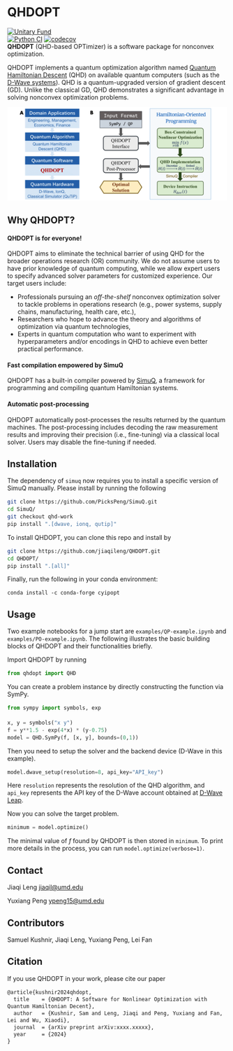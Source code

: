 # QHDOPT

[![Unitary Fund](https://img.shields.io/badge/Supported%20By-UNITARY%20FUND-brightgreen.svg?style=for-the-badge)](https://unitary.fund)<br>
[![Python CI](https://github.com/jiaqileng/QHDOPT/actions/workflows/python-ci.yml/badge.svg)](https://github.com/jiaqileng/QHDOPT/actions/workflows/python-ci.yml)
[![codecov](https://codecov.io/gh/jiaqileng/QHDOPT/graph/badge.svg?token=Z1GMD2AD8R)](https://codecov.io/gh/jiaqileng/QHDOPT)
<br>
**QHDOPT** (QHD-based OPTimizer) is a software package for nonconvex optimization.

QHDOPT implements a quantum optimization algorithm named [Quantum Hamiltonian Descent](https://jiaqileng.github.io/quantum-hamiltonian-descent/) (QHD) on available quantum computers (such as the [D-Wave systems](https://www.dwavesys.com/)). QHD is a quantum-upgraded version of gradient descent (GD). Unlike the classical GD, QHD demonstrates a significant advantage in solving nonconvex optimization problems.

<p align="center">
<img src="img/workflow.png" alt="QHDOPT Workflow" width="600">
</p>

## Why QHDOPT?

#### QHDOPT is for everyone!
QHDOPT aims to eliminate the technical barrier of using QHD for the broader operations research (OR) community. We do not assume users to have prior knowledge of quantum computing, while we allow expert users to specify advanced solver parameters for customized experience. Our target users include:

- Professionals pursuing an *off-the-shelf* nonconvex optimization solver to tackle problems in operations research (e.g., power systems, supply chains, manufacturing, health care, etc.),
- Researchers who hope to advance the theory and algorithms of optimization via quantum technologies,
- Experts in quantum computation who want to experiment with hyperparameters and/or encodings in QHD to achieve even better practical performance.

#### Fast compilation empowered by SimuQ
QHDOPT has a built-in compiler powered by [SimuQ](https://github.com/PicksPeng/SimuQ), a framework for programming and compiling quantum Hamiltonian systems.

#### Automatic post-processing
QHDOPT automatically post-processes the results returned by the quantum machines. The post-processing includes decoding the raw measurement results and improving their precision (i.e., fine-tuning) via a classical local solver. Users may disable the fine-tuning if needed.

## Installation

The dependency of `simuq` now requires you to install a specific version of SimuQ manually. Please install by running the following 

```bash
git clone https://github.com/PicksPeng/SimuQ.git
cd SimuQ/
git checkout qhd-work
pip install ".[dwave, ionq, qutip]"
```

To install QHDOPT, you can clone this repo and install by

```bash
git clone https://github.com/jiaqileng/QHDOPT.git
cd QHDOPT/
pip install ".[all]"
```

Finally, run the following in your conda environment:
```
conda install -c conda-forge cyipopt
```

## Usage

Two example notebooks for a jump start are `examples/QP-example.ipynb` and `examples/PO-example.ipynb`. The following illustrates the basic building blocks of QHDOPT and their functionalities briefly.

Import QHDOPT by running

```python
from qhdopt import QHD
```

You can create a problem instance by directly constructing the function via SymPy.

```python
from sympy import symbols, exp

x, y = symbols("x y")
f = y**1.5 - exp(4*x) * (y-0.75)
model = QHD.SymPy(f, [x, y], bounds=(0,1))
```

Then you need to setup the solver and the backend device (D-Wave in this example).

```python
model.dwave_setup(resolution=8, api_key="API_key")
```

Here `resolution` represents the resolution of the QHD algorithm, and `api_key` represents the API key of the D-Wave account obtained at [D-Wave Leap](https://cloud.dwavesys.com/leap/).

Now you can solve the target problem.

```python
minimum = model.optimize()
```

The minimal value of $f$ found by QHDOPT is then stored in `minimum`. To print more details in the process, you can run `model.optimize(verbose=1)`.

## Contact
Jiaqi Leng [jiaqil@umd.edu](mailto:jiaqil@umd.edu)

Yuxiang Peng [ypeng15@umd.edu](mailto:ypeng15@umd.edu)

## Contributors
Samuel Kushnir, Jiaqi Leng, Yuxiang Peng, Lei Fan

## Citation

If you use QHDOPT in your work, please cite our paper

```
@article{kushnir2024qhdopt,
  title    = {QHDOPT: A Software for Nonlinear Optimization with Quantum Hamiltonian Decent},
  author   = {Kushnir, Sam and Leng, Jiaqi and Peng, Yuxiang and Fan, Lei and Wu, Xiaodi},
  journal  = {arXiv preprint arXiv:xxxx.xxxxx},
  year     = {2024}
}

